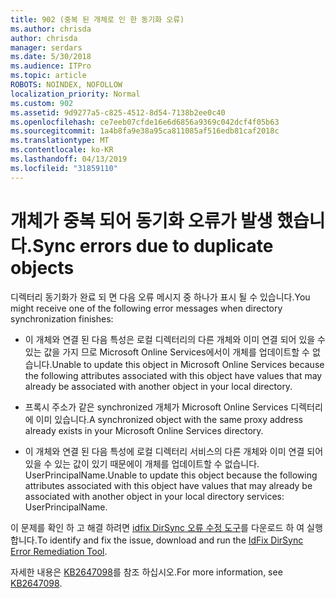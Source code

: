 ```yaml
---
title: 902 (중복 된 개체로 인 한 동기화 오류)
ms.author: chrisda
author: chrisda
manager: serdars
ms.date: 5/30/2018
ms.audience: ITPro
ms.topic: article
ROBOTS: NOINDEX, NOFOLLOW
localization_priority: Normal
ms.custom: 902
ms.assetid: 9d9277a5-c825-4512-8d54-7138b2ee0c40
ms.openlocfilehash: ce7eeb07cfde16e6d6856a9369c042dcf4f05b63
ms.sourcegitcommit: 1a4b8fa9e38a95ca811085af516edb81caf2018c
ms.translationtype: MT
ms.contentlocale: ko-KR
ms.lasthandoff: 04/13/2019
ms.locfileid: "31859110"
---
```

# <a name="sync-errors-due-to-duplicate-objects"></a><span data-ttu-id="505aa-102">개체가 중복 되어 동기화 오류가 발생 했습니다.</span><span class="sxs-lookup"><span data-stu-id="505aa-102">Sync errors due to duplicate objects</span></span>

<span data-ttu-id="505aa-103">디렉터리 동기화가 완료 되 면 다음 오류 메시지 중 하나가 표시 될 수 있습니다.</span><span class="sxs-lookup"><span data-stu-id="505aa-103">You might receive one of the following error messages when directory synchronization finishes:</span></span>

- <span data-ttu-id="505aa-104">이 개체와 연결 된 다음 특성은 로컬 디렉터리의 다른 개체와 이미 연결 되어 있을 수 있는 값을 가지 므로 Microsoft Online Services에서이 개체를 업데이트할 수 없습니다.</span><span class="sxs-lookup"><span data-stu-id="505aa-104">Unable to update this object in Microsoft Online Services because the following attributes associated with this object have values that may already be associated with another object in your local directory.</span></span>

- <span data-ttu-id="505aa-105">프록시 주소가 같은 synchronized 개체가 Microsoft Online Services 디렉터리에 이미 있습니다.</span><span class="sxs-lookup"><span data-stu-id="505aa-105">A synchronized object with the same proxy address already exists in your Microsoft Online Services directory.</span></span>

- <span data-ttu-id="505aa-106">이 개체와 연결 된 다음 특성에 로컬 디렉터리 서비스의 다른 개체와 이미 연결 되어 있을 수 있는 값이 있기 때문에이 개체를 업데이트할 수 없습니다. UserPrincipalName.</span><span class="sxs-lookup"><span data-stu-id="505aa-106">Unable to update this object because the following attributes associated with this object have values that may already be associated with another object in your local directory services: UserPrincipalName.</span></span>

<span data-ttu-id="505aa-107">이 문제를 확인 하 고 해결 하려면 [idfix DirSync 오류 수정 도구](https://www.microsoft.com/download/details.aspx?id=36832)를 다운로드 하 여 실행 합니다.</span><span class="sxs-lookup"><span data-stu-id="505aa-107">To identify and fix the issue, download and run the [IdFix DirSync Error Remediation Tool](https://www.microsoft.com/download/details.aspx?id=36832).</span></span>

<span data-ttu-id="505aa-108">자세한 내용은 [KB2647098](https://support.microsoft.com/help/2647098/duplicate-or-invalid-attributes-prevent-directory-synchronization-in-o)를 참조 하십시오.</span><span class="sxs-lookup"><span data-stu-id="505aa-108">For more information, see [KB2647098](https://support.microsoft.com/help/2647098/duplicate-or-invalid-attributes-prevent-directory-synchronization-in-o).</span></span>
